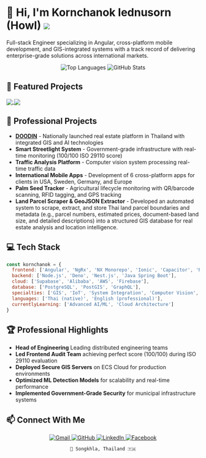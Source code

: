 # 👋 Hi, I'm Kornchanok Iednusorn (Howl) ![](https://komarev.com/ghpvc/?username=HKornchanok)

Full-stack Engineer specializing in Angular, cross-platform mobile development, and GIS-integrated systems with a track record of delivering enterprise-grade solutions across international markets.

<div align="center">
  <img src="https://github-readme-stats-chi-one-49.vercel.app/api/top-langs/?username=HKornchanok&hide=MDX,HTML,SCSS&layout=compact&theme=tokyonight" alt="Top Languages" />
  <img src="https://github-readme-stats-chi-one-49.vercel.app/api?username=HKornchanok&show_icons=true&theme=tokyonight" alt="GitHub Stats" />
</div>

## 🚀 Featured Projects

<a href="https://github.com/HKornchanok/angular-vertex-firebse">
  <img align="center" src="https://github-readme-stats-chi-one-49.vercel.app/api/pin/?username=HKornchanok&repo=angular-vertex-firebse&theme=tokyonight" />
</a>
<a href="https://github.com/HKornchanok/ChangeSolver-DP-LCM-BFS">
  <img align="center" src="https://github-readme-stats-chi-one-49.vercel.app/api/pin/?username=HKornchanok&repo=ChangeSolver-DP-LCM-BFS&theme=tokyonight" />
</a>

## 💼 Professional Projects

- **[DOODIN](https://doodin.hbolte.com)** - Nationally launched real estate platform in Thailand with integrated GIS and AI technologies
- **Smart Streetlight System** - Government-grade infrastructure with real-time monitoring (100/100 ISO 29110 score)
- **Traffic Analysis Platform** - Computer vision system processing real-time traffic data 
- **International Mobile Apps** - Development of 6 cross-platform apps for clients in USA, Sweden, Germany, and Europe
- **Palm Seed Tracker** - Agricultural lifecycle monitoring with QR/barcode scanning, RFID tagging, and GPS tracking
- **Land Parcel Scraper & GeoJSON Extractor** - Developed an automated system to scrape, extract, and store Thai land parcel boundaries and metadata (e.g., parcel numbers, estimated prices, document-based land size, and detailed descriptions) into a structured GIS database for real estate analysis and location intelligence.

## 💻 Tech Stack

```javascript
const kornchanok = {
  frontend: ['Angular', 'NgRx', 'NX Monorepo', 'Ionic', 'Capacitor', 'React', 'React Native', 'Next.js', 'Flutter', 'Swift', 'Kotlin'],
  backend: ['Node.js', 'Deno', 'Nest.js', 'Java Spring Boot'],
  cloud: ['Supabase', 'Alibaba', 'AWS', 'Firebase'],
  database: ['PostgreSQL', 'PostGIS', 'GraphQL'],
  specialties: ['GIS', 'IoT', 'System Integration', 'Computer Vision', 'Machine Learning'],
  languages: ['Thai (native)', 'English (professional)'],
  currentlyLearning: ['Advanced AI/ML', 'Cloud Architecture']
}
```

## 🏆 Professional Highlights

- **Head of Engineering** Leading distributed engineering teams
- **Led Frontend Audit Team** achieving perfect score (100/100) during ISO 29110 evaluation
- **Deployed Secure GIS Servers** on ECS Cloud for production environments
- **Optimized ML Detection Models** for scalability and real-time performance
- **Implemented Government-Grade Security** for municipal infrastructure systems

## 📫 Connect With Me

<div align="center">
  <a href="mailto:ied.kornchanok@gmail.com">
    <img alt="Gmail" src="https://img.shields.io/badge/Gmail-D14836?style=for-the-badge&logo=gmail&logoColor=white" />
  </a>
  <a href="https://github.com/HKornchanok">
    <img alt="GitHub" src="https://img.shields.io/badge/github-%23121011.svg?style=for-the-badge&logo=github&logoColor=white" />
  </a>
  <a href="https://www.linkedin.com/in/kornchanok-iednusorn-435a8a2a0/">
    <img alt="LinkedIn" src="https://img.shields.io/badge/linkedin-%230077B5.svg?style=for-the-badge&logo=linkedin&logoColor=white" />
  </a>
  <a href="https://www.facebook.com/howl.kornchanok.77/">
    <img alt="Facebook" src="https://img.shields.io/badge/Facebook-%231877F2.svg?style=for-the-badge&logo=Facebook&logoColor=white" />
  </a>
</div>

<div align="center">
  
```
📍 Songkhla, Thailand 🇹🇭
```


